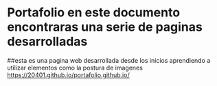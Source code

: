 # Portafolio en este documento encontraras una serie de paginas desarrolladas

##esta es una pagina web desarrollada desde los inicios aprendiendo a utilizar elementos como la postura de imagenes 
https://20401.github.io/portafolio.github.io/

